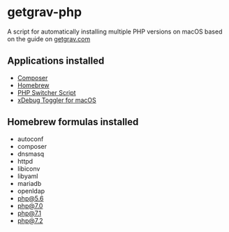 # getgrav-php
A script for automatically installing multiple PHP versions on macOS based on the guide on [getgrav.com](https://getgrav.org/blog/macos-mojave-apache-multiple-php-versions)

## Applications installed
-   [Composer](https://getcomposer.org/)
-   [Homebrew](https://brew.sh/)
-   [PHP Switcher Script](https://gist.github.com/rhukster/f4c04f1bf59e0b74e335ee5d186a98e2)
-   [xDebug Toggler for macOS](https://github.com/w00fz/xdebug-osx)

## Homebrew formulas installed
-   autoconf
-   composer
-   dnsmasq
-   httpd
-   libiconv
-   libyaml
-   mariadb
-   openldap
-   php@5.6
-   php@7.0
-   php@7.1
-   php@7.2
